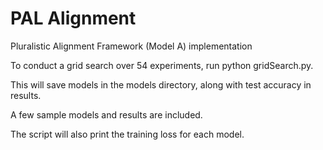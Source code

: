 # PAL Alignment
Pluralistic Alignment Framework (Model A) implementation

To conduct a grid search over 54 experiments, run python gridSearch.py.

This will save models in the models directory, along with test accuracy in results.

A few sample models and results are included.

The script will also print the training loss for each model.
